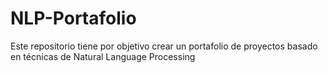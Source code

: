 # NLP-Portafolio
Este repositorio tiene por objetivo crear un portafolio de proyectos basado en técnicas de Natural Language Processing 
